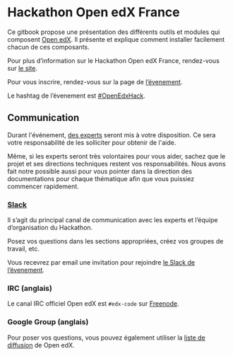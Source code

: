 # Hackathon Open edX France

Ce gitbook propose une présentation des différents outils et modules qui composent [Open edX](http://openedx.org). Il présente et explique comment installer facilement chacun de ces composants.

Pour plus d’information sur le Hackathon Open edX France, rendez-vous sur [le site](http://hack.openedx.fr/).

Pour vous inscrire, rendez-vous sur la page de [l’évenement](https://www.eventbrite.fr/e/billets-openedxhack-hackathon-open-edx-france-16596122449).

Le hashtag de l’évenement est [#OpenEdxHack](https://twitter.com/search?q=%23OpenEdxHack&src=tyah&vertical=default&f=tweets).

## Communication

Durant l'événement, [des experts](http://hack.openedx.fr/jury.html) seront mis à votre disposition. Ce sera votre responsabilité de les solliciter pour obtenir de l'aide.

Même, si les experts seront très volontaires pour vous aider, sachez que le projet et ses directions techniques restent vos responsabilités. Nous avons fait notre possible aussi pour vous pointer dans la direction des documentations pour chaque thématique afin que vous puissiez commencer rapidement.

### [Slack](https://openedxhack.slack.com)

Il s’agit du principal canal de communication avec les experts et l’équipe d’organisation du Hackathon.

Posez vos questions dans les sections appropriées, créez vos groupes de travail, etc.

Vous recevrez par email une invitation pour rejoindre [le Slack de l’évenement](https://openedxhack.slack.com).


### IRC (anglais)

Le canal IRC officiel Open edX est `#edx-code` sur [Freenode](http://webchat.freenode.net?channels=%23edx-code&uio=d4).

### Google Group (anglais)

Pour poser vos questions, vous pouvez également utiliser la [liste de diffusion](http://groups.google.com/forum/#!forum/edx-code) de Open edX.

